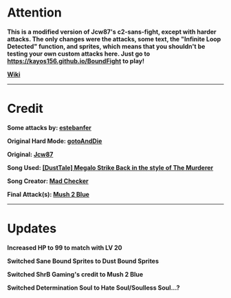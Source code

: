 # Attention
**This is a modified version of Jcw87's c2-sans-fight, except with harder attacks. The only changes were the attacks, some text, the "Infinite Loop Detected" function, and sprites, which means that you shouldn't be testing your own custom attacks here. Just go to https://kayos156.github.io/BoundFight to play!**

[**Wiki**](https://github.com/kayos156/BoundFight/wiki)
________________________________________________________________________________

# Credit

**Some attacks by: [estebanfer](https://www.reddit.com/user/estebanfer)**

**Original Hard Mode: [gotoAndDie](https://github.com/gotoAndDie)**

**Original: [Jcw87](https://github.com/Jcw87)**

**Song Used: [[DustTale] Megalo Strike Back in the style of The Murderer](https://www.youtube.com/watch?v=03GoJXOPrXE)**

**Song Creator: [Mad Checker](https://www.youtube.com/channel/UCkj_IkBUoU6OZhALVS4jsiA)**

**Final Attack(s): [Mush 2 Blue](https://www.youtube.com/channel/UCMHwpcP2P4AbV1tDgz5N5XA)**
________________________________________________________________________________

# Updates
**Increased HP to 99 to match with LV 20**

**Switched Sane Bound Sprites to Dust Bound Sprites**

**Switched ShrB Gaming's credit to Mush 2 Blue**

**Switched Determination Soul to Hate Soul/Soulless Soul...?**

